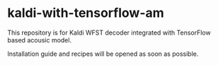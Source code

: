 # kaldi-with-tensorflow-am

This repository is for Kaldi WFST decoder integrated with TensorFlow based acousic model.

Installation guide and recipes will be opened as soon as possible.
